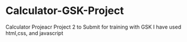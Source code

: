 # Calculator-GSK-Project
Calculator Projeacr
Project 2 to Submit for training with GSK
I have used html,css, and javascript
